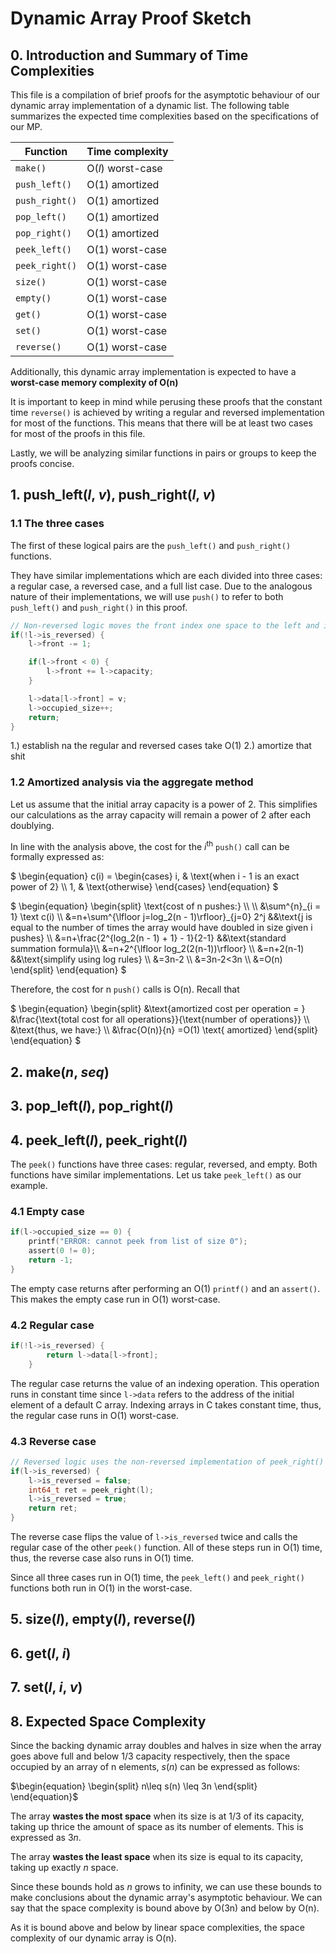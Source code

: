 # Dynamic Array Proof Sketch

## 0. Introduction and Summary of Time Complexities

This file is a compilation of brief proofs for the asymptotic behaviour of our dynamic array implementation of a dynamic list. The following table summarizes the expected time complexities based on the specifications of our MP.

| Function  | Time complexity |
| ------------- | ------------- |
| `make()`  | O(*l*) worst-case |
| `push_left()`  | O(1) amortized |
| `push_right()`  | O(1) amortized |
| `pop_left()`  | O(1) amortized |
| `pop_right()`  | O(1) amortized |
| `peek_left()`  | O(1) worst-case |
| `peek_right()`  | O(1) worst-case |
| `size()`  | O(1) worst-case |
| `empty()`  | O(1) worst-case |
| `get()`  | O(1) worst-case |
| `set()`  | O(1) worst-case |
| `reverse()`  | O(1) worst-case |

Additionally, this dynamic array implementation is expected to have a **worst-case memory complexity of O(n)**

<insert general outline here>

It is important to keep in mind while perusing these proofs that the constant time `reverse()` is achieved by writing a regular and reversed implementation for most of the functions. This means that there will be at least two cases for most of the proofs in this file.

Lastly, we will be analyzing similar functions in pairs or groups to keep the proofs concise.

## 1. push_left(*l*, *v*), push_right(*l*, *v*)

### 1.1 The three cases
The first of these logical pairs are the `push_left()` and `push_right()` functions.

They have similar implementations which are each divided into three cases: a regular case, a reversed case, and a full list case. Due to the analogous nature of their implementations, we will use `push()` to refer to both `push_left()` and `push_right()` in this proof.

```c
// Non-reversed logic moves the front index one space to the left and inserts v at that index
if(!l->is_reversed) {
    l->front -= 1;  

    if(l->front < 0) {
        l->front += l->capacity;
    }

    l->data[l->front] = v;
    l->occupied_size++;
    return;
}
```

1.) establish na the regular and reversed cases take O(1)
2.) amortize that shit

### 1.2 Amortized analysis via the aggregate method
Let us assume that the initial array capacity is a power of 2. This simplifies our calculations as the array capacity will remain a power of 2 after each doublying. 

In line with the analysis above, the cost for the *i*<sup>th</sup> `push()` call can be formally expressed as:

$`
\begin{equation} 
c(i) = 
    \begin{cases}
        i, & \text{when i - 1 is an exact power of 2} \\
        1, & \text{otherwise}
    \end{cases}
\end{equation}
`$

$`
\begin{equation} 
\begin{split}
    \text{cost of n pushes:} \\ \\
    &\sum^{n}_{i = 1} \text c(i) \\
    &=n+\sum^{\lfloor j=log_2(n - 1)\rfloor}_{j=0} 2^j &&\text{j is equal to the number of times the array would have doubled in size given i pushes} \\
    &=n+\frac{2^{log_2(n - 1) + 1} - 1}{2-1} &&\text{standard summation formula}\\
    &=n+2^{\lfloor log_2(2(n-1))\rfloor}  \\
    &=n+2(n-1) &&\text{simplify using log rules} \\
    &=3n-2 \\
    &=3n-2<3n \\
    &=O(n)
\end{split}
\end{equation}
`$


Therefore, the cost for n `push()` calls is O(n). Recall that

$`
\begin{equation} 
\begin{split}
    &\text{amortized cost per operation = }
    &\frac{\text{total cost for all operations}}{\text{number of operations}} \\
    &\text{thus, we have:} \\
    &\frac{O(n)}{n}
    =O(1) \text{ amortized}
\end{split}
\end{equation}
`$

## 2. make(*n*, *seq*)


## 3. pop_left(*l*), pop_right(*l*)

## 4. peek_left(*l*), peek_right(*l*)
The `peek()` functions have three cases: regular, reversed, and empty. Both functions have similar implementations. Let us take `peek_left()` as our example.

### 4.1 Empty case
```c
if(l->occupied_size == 0) {
    printf("ERROR: cannot peek from list of size 0");
    assert(0 != 0);
    return -1;
}
```
The empty case returns after performing an O(1) `printf()` and an `assert()`. This makes the empty case run in O(1) worst-case.


### 4.2 Regular case
```c
if(!l->is_reversed) {
        return l->data[l->front];
    }
```
The regular case returns the value of an indexing operation. This operation runs in constant time since `l->data` refers to the address of the initial element of a default C array. Indexing arrays in C takes constant time, thus, the regular case runs in O(1) worst-case.

### 4.3 Reverse case
```c
// Reversed logic uses the non-reversed implementation of peek_right()
if(l->is_reversed) {
    l->is_reversed = false;
    int64_t ret = peek_right(l);
    l->is_reversed = true;
    return ret;
}
```
The reverse case flips the value of `l->is_reversed` twice and calls the regular case of the other `peek()` function. All of these steps run in O(1) time, thus, the reverse case also runs in O(1) time.

Since all three cases run in O(1) time, the `peek_left()` and `peek_right()` functions both run in O(1) in the worst-case.

## 5. size(*l*), empty(*l*), reverse(*l*)

## 6. get(*l*, *i*)

## 7. set(*l*, *i*, *v*)

## 8. Expected Space Complexity
Since the backing dynamic array doubles and halves in size when the array goes above full and below 1/3 capacity respectively, then the space occupied by an array of n elements, $`s(n)`$ can be expressed as follows:

$`\begin{equation} 
\begin{split}
    n\leq s(n) \leq 3n
\end{split}
\end{equation}`$

The array **wastes the most space** when its size is at 1/3 of its capacity, taking up thrice the amount of space as its number of elements. This is expressed as $`3n`$. 

The array **wastes the least space** when its size is equal to its capacity, taking up exactly $`n`$ space. 

Since these bounds hold as $`n`$ grows to infinity, we can use these bounds to make conclusions about the dynamic array's asymptotic behaviour. We can say that the space complexity is bound above by O(3n) and below by O(n).

As it is bound above and below by linear space complexities, the space complexity of our dynamic array is O(n).
